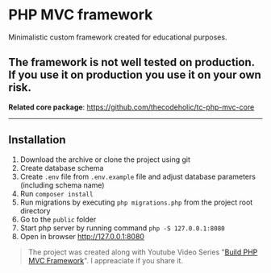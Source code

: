 # PHP MVC framework
Minimalistic custom framework created for educational purposes.



## The framework is not well tested on production. If you use it on production you use it on your own risk.
**Related core package**: https://github.com/thecodeholic/tc-php-mvc-core

----
## Installation

1. Download the archive or clone the project using git
2. Create database schema
3. Create `.env` file from `.env.example` file and adjust database parameters (including schema name)
4. Run `composer install`
5. Run migrations by executing `php migrations.php` from the project root directory
6. Go to the `public` folder 
7. Start php server by running command `php -S 127.0.0.1:8080` 
8. Open in browser http://127.0.0.1:8080


> The project was created along with Youtube Video Series "[Build PHP MVC Framework](https://www.youtube.com/playlist?list=PLLQuc_7jk__Uk_QnJMPndbdKECcTEwTA1)". 
> I appreaciate if you share it.
